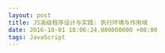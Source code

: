 ```yaml
---
layout: post
title: JS高级程序设计与实践: 执行环境与作用域
date: 2016-10-01 18:06:24.000000000 +08:00
tags: JavaScript
---
```


